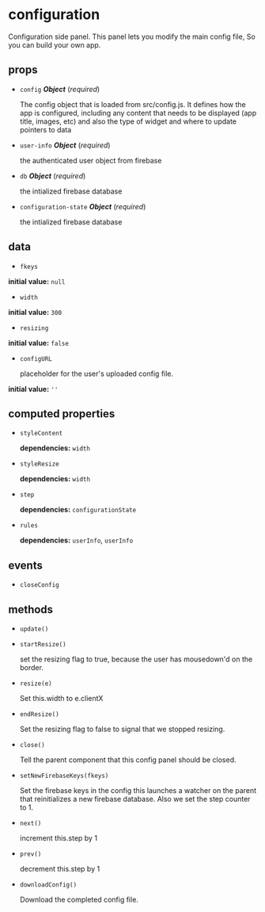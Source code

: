 # configuration 

Configuration side panel. This panel lets you modify the main config file,
So you can build your own app. 

## props 

- `config` ***Object*** (*required*) 

  The config object that is loaded from src/config.js.
  It defines how the app is configured, including
  any content that needs to be displayed (app title, images, etc)
  and also the type of widget and where to update pointers to data 

- `user-info` ***Object*** (*required*) 

  the authenticated user object from firebase 

- `db` ***Object*** (*required*) 

  the intialized firebase database 

- `configuration-state` ***Object*** (*required*) 

  the intialized firebase database 

## data 

- `fkeys` 

**initial value:** `null` 

- `width` 

**initial value:** `300` 

- `resizing` 

**initial value:** `false` 

- `configURL` 

  placeholder for the user's uploaded config file. 

**initial value:** `''` 

## computed properties 

- `styleContent` 

   **dependencies:** `width` 

- `styleResize` 

   **dependencies:** `width` 

- `step` 

   **dependencies:** `configurationState` 

- `rules` 

   **dependencies:** `userInfo`, `userInfo` 


## events 

- `closeConfig` 

## methods 

- `update()` 

- `startResize()` 

  set the resizing flag to true, because the user has mousedown'd on the border. 

- `resize(e)` 

  Set this.width to e.clientX 

- `endResize()` 

  Set the resizing flag to false to signal that we stopped resizing. 

- `close()` 

  Tell the parent component that this config panel should be closed. 

- `setNewFirebaseKeys(fkeys)` 

  Set the firebase keys in the config
  this launches a watcher on the parent that reinitializes
  a new firebase database.
  Also we set the step counter to 1. 

- `next()` 

  increment this.step by 1 

- `prev()` 

  decrement this.step by 1 

- `downloadConfig()` 

  Download the completed config file. 

